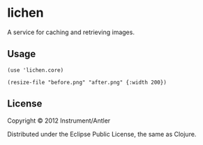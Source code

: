 # lichen

A service for caching and retrieving images.

## Usage

`(use 'lichen.core)`

`(resize-file "before.png" "after.png" {:width 200})`

## License

Copyright © 2012 Instrument/Antler

Distributed under the Eclipse Public License, the same as Clojure.
